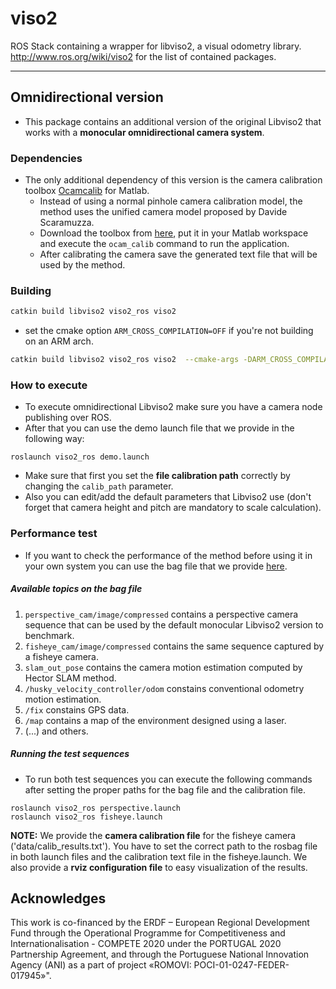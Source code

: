 viso2
==========
ROS Stack containing a wrapper for libviso2, a visual odometry library. 
http://www.ros.org/wiki/viso2 for the list of contained packages.
***

## Omnidirectional version

* This package contains an additional version of the original Libviso2 that works with a **monocular omnidirectional camera system**.

### Dependencies

* The only additional dependency of this version is the camera calibration toolbox [Ocamcalib](https://sites.google.com/site/scarabotix/ocamcalib-toolbox) for Matlab.
  - Instead of using a	 normal pinhole camera calibration model, the method uses the unified camera model proposed by Davide Scaramuzza.
  - Download the toolbox from [here](https://sites.google.com/site/scarabotix/ocamcalib-toolbox/ocamcalib-toolbox-download-page), put it in your Matlab workspace and execute the `ocam_calib` command to run the application.
  - After calibrating the camera save the generated text file that will be used by the method.

### Building 
```bash
catkin build libviso2 viso2_ros viso2 
```
- set the cmake option `ARM_CROSS_COMPILATION=OFF` if you're not building on an ARM arch.
```bash
catkin build libviso2 viso2_ros viso2  --cmake-args -DARM_CROSS_COMPILATION=OFF
```
### How to execute

* To execute omnidirectional Libviso2 make sure you have a camera node publishing over ROS.
* After that you can use the demo launch file that we provide in the following way:
```
roslaunch viso2_ros demo.launch
```
* Make sure that first you set the **file calibration path** correctly by changing the `calib_path` parameter.
* Also you can edit/add the default parameters that Libviso2 use (don't forget that camera height and pitch are mandatory to scale calculation).

### Performance test

* If you want to check the performance of the method before using it in your own system you can use the bag file that we provide [here](https://drive.google.com/file/d/1FfBOMPrdk-uqLeNm3NNGXJQxdkKqgUfI/view?usp=sharing).

##### Available topics on the bag file
1. `perspective_cam/image/compressed` contains a perspective camera sequence that can be used by the default monocular Libviso2 version to benchmark.
2. `fisheye_cam/image/compressed` contains the same sequence captured by a fisheye camera.
3. `slam_out_pose` contains the camera motion estimation computed by Hector SLAM method.
4. `/husky_velocity_controller/odom` constains conventional odometry motion estimation.
5. `/fix` constains GPS data.
6. `/map` contains a map of the environment designed using a laser.
7. (...) and others.

##### Running the test sequences

* To run both test sequences you can execute the following commands after setting the proper paths for the bag file and the calibration file.
```
roslaunch viso2_ros perspective.launch
roslaunch viso2_ros fisheye.launch
```
**NOTE:** We provide the **camera calibration file** for the fisheye camera ('data/calib_results.txt'). You have to set the correct path to the rosbag file in both launch files and the calibration text file in the fisheye.launch. 
We also provide a **rviz configuration file** to easy visualization of the results.

## Acknowledges

This work is co-financed by the ERDF – European Regional Development Fund through the Operational Programme for Competitiveness and Internationalisation - COMPETE 2020 under the PORTUGAL 2020 Partnership Agreement, and through the Portuguese National Innovation Agency (ANI) as a part of project «ROMOVI: POCI-01-0247-FEDER-017945»".
